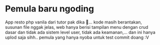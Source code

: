 # Pemula baru ngoding
App resto php vanila dari tutor pak dika 🙂... kode masih berantakan, susunan file nggak jelas, web hanya berisi tampilan menu dengan crud dasar dan tidak ada sistem level user, tidak ada keamanan,... dan ini hanya uplod saja sihh.. pemula yang hanya nyoba untuk test commit doang :V
